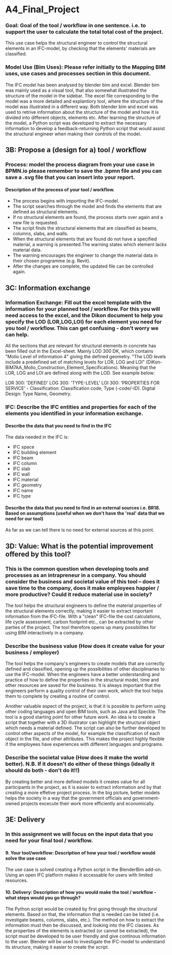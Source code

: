 # A4_Final_Project

### Goal: Goal of the tool / workflow in one sentence. i.e. to support the user to calculate the total total cost of the project.
This use case helps the structural engineer to control the structural elements in an IFC-model, by checking that the elements' materials are classified.


### Model Use (Bim Uses): Please refer initially to the Mapping BIM uses, use cases and processes section in this document.
The IFC model has been analysed by blender bim and excel. Blender bim was mainly used as a visual tool, that also somewhat illustrated the structure of the model in the sidebar. The excel file corresponding to the model was a more detailed and explantiory tool, where the structure of the model was illustrated in a different way. Both blender bim and excel was used to retrive information about the structure of the model and how it is divided into different objects, elements etc. 
After learning the structure of the model, a Python script was developed to extract the necessary information to develop a feedback-returning Python script that would assist the structural engineer when making their controls of the model. 


## 3B: Propose a (design for a) tool / workflow
### Process: model the process diagram from your use case in BPMN.io please remember to save the .bpmn file and you can save a .svg file that you can insert into your report. 
#### Description of the process of your tool / workflow.
- The process begins with importing the IFC-model. 
- The script searches through the model and finds the elements that are defined as structural elements.
- If no structural elements are found, the process starts over again and a new file is requested.
- The script finds the structural elements that are classified as beams, columns, slabs, and walls.
- When the structural elements that are found do not have a specified material, a warning is presented.The warning states which element lacks material data.
- The warning encourages the engineer to change the material data in their chosen programme (e.g. Revit).
- After the changes are complete, the updated file can be controlled again.


## 3C: Information exchange
### Information Exchange: Fill out the excel template with the information for your planned tool / workflow. For this you will need access to the excel, and the Dikon document to help you specify the LOD (LOR,LOG,LOI) for each element you need for you tool / workflow. This can get confusing - don’t worry we can help. 
All the sections that are relevant for structural elements in concrete has been filled out in the Excel-sheet. Mainly LOD 300 DK, which contains "Molio Level of information 4" giving the defined geometry. "The LOD levels include a predefined set of matching levels for LOR, LOG and LOI" (DiKon-BIM7AA_Molio_Construction_Element_Specifications). Meaning that the LOR, LOG and LOI are defined along with the LOD. See example below:

LOR 300: 'DEFINED'
LOG 300: 'TYPE-LEVEL'
LOI 300: 'PROPERTIES FOR SERVICE' - Classification: Classification code, Type (-code/-ID). Digital Design: Type Name, Geometry.


### IFC: Describe the IFC entities and properties for each of the elements you identified in your information exchange.
#### Describe the data that you need to find in the IFC
The data needed in the IFC is:
- IFC space
- IFC building element
- IFC beam
- IFC column
- IFC slab
- IFC wall
- IFC material
- IFC geometry 
- IFC name
- IFC type 


#### Describe the data that you need to find in an external sources i.e. BR18. Based on assumptions (useful when we don't have the 'real' data that we need for our tool)
As far as we can tell there is no need for external sources at this point. 


## 3D: Value: What is the potential improvement offered by this tool?
### This is the common question when developing tools and processes as an intrapreneur in a company. You should consider the business and societal value of this tool – does it save time to the company, does it make employees happier / more productive? Could it reduce material use in society?
The tool helps the structural engineers to define the material properties of the structural elements correctly, making it easier to extract important information from the IFC-file. With a "clean" IFC-file the cost calculations, life cycle assessment, carbon footprint etc., can be extracted by other parties of the project. The tool therefore opens up many possibilites for using BIM interactively in a company. 


### Describe the business value (How does it create value for your business / employer)
The tool helps the company's engineers to create models that are correctly defined and classified, opening up the possibilities of other disciplinaries to use the IFC-model. When the engineers have a better understanding and practice of how to define the properties in the structural model, time and other resources are saved for the business. It is always important that the engineers perform a quality control of their own work, which the tool helps them to complete by creating a routine of control.  

Another valuable aspect of the project, is that it is possible to perform using other coding languages and open BIM tools, such as Java and Speckle. The tool is a good starting point for other future work. An idea is to create a script that together with a 3D illustrator can highlight the structural object which needs a material defined. The script can also be further developed to control other aspects of the model, for example the classification of each object in the file, and other attributes. This makes the project highly flexible if the employees have experiences with different languages and programs.

### Describe the societal value (How does it make the world better). N.B. If it doesn't do either of these things (ideally it should do both - don't do it!!)
By creating better and more defined models it creates value for all participants in the project, as it is easier to extract information and by that creating a more effetive project process. In the big picture, better models helps the society in a way that the government officials and government-owned projects excecute their work more efficiently and economically. 


## 3E: Delivery
### In this assignment we will focus on the input data that you need for your final tool / workflow. 


#### 9. Your tool/workflow: Description of how your tool / workflow would solve the use case 
The use case is solved creating a Python script in the BlenderBim add-on. Using an open IFC platform makes it accessable for users with limited resources. 


#### 10. Delivery: Description of how you would make the tool / workflow - what steps would you go through?
The Python script would be created by first going through the structural elements.
Based on that, the information that is needed can be listed (i.e. investigate beams, columns, slabs, etc.). The method on how to extract the information must then be discussed, and looking into the IFC classes.
As the properties of the elements is extracted (or cannot be extracted), the script must be developed to be user friendly and give continous information to the user.
Blender will be used to investigate the IFC-model to understand its structure, making it easier to create the script.
